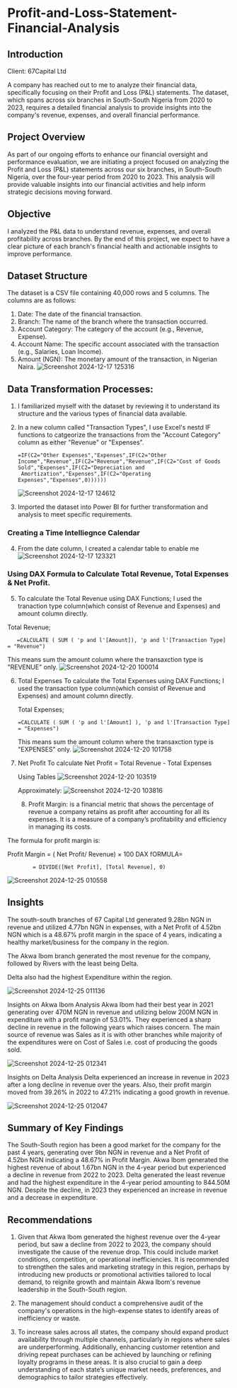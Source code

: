 # Profit-and-Loss-Statement-Financial-Analysis

## Introduction
Client: 67Capital Ltd

A company has reached out to me to analyze their financial data, specifically focusing on their Profit and Loss (P&L) statements. The dataset, which spans across six branches in South-South Nigeria from 2020 to 2023, requires a detailed financial analysis to provide insights into the company's revenue, expenses, and overall financial performance.

## Project Overview
As part of our ongoing efforts to enhance our financial oversight and performance evaluation, we are initiating a project focused on analyzing the Profit and Loss (P&L) statements across our six branches, in South-South Nigeria, over the four-year period from 2020 to 2023.
This analysis will provide valuable insights into our financial activities and help inform strategic decisions moving forward.

## Objective
I analyzed the P&L data to understand revenue, expenses, and overall profitability across branches. By the end of this project, we expect to have a clear picture of each branch's financial health and actionable insights to improve performance.

## Dataset Structure
The dataset is a CSV file containing 40,000 rows and 5 columns. The columns are as follows:
1. ﻿﻿﻿Date: The date of the financial transaction.
2. Branch: The name of the branch where the transaction occurred.
3. Account Category: The category of the account (e.g., Revenue, Expense).
4. Account Name: The specific account associated with the transaction (e.g., Salaries, Loan Income).
5. Amount (NGN): The monetary amount of the transaction, in Nigerian Naira.
   ![Screenshot 2024-12-17 125316](https://github.com/user-attachments/assets/0f16e917-93f2-4a89-ad75-abb229cb4a59)
   
## Data Transformation Processes:
1. I familiarized myself with the dataset by reviewing it to understand its structure and the various types of financial data available.
2. In a new column called "Transaction Types", I use Excel's nestd IF functions to catgeorize the transactions from the "Account Category" column as either "Revenue" or "Expenses". 
   
       =IF(C2="Other Expenses","Expenses",IF(C2="Other Income","Revenue",IF(C2="Revenue","Revenue",IF(C2="Cost of Goods Sold","Expenses",IF(C2="Depreciation and 
        Amortization","Expenses",IF(C2="Operating Expenses","Expenses",0))))))
   
   ![Screenshot 2024-12-17 124612](https://github.com/user-attachments/assets/ce759677-22d3-4b2c-95e8-9cc854dc82c1)

4. Imported the dataset into Power BI for further transformation and analysis to meet specific requirements.

 ### Creating a Time Intelliegnce Calendar 
4. From the date column, I created a calendar table to enable me
   ![Screenshot 2024-12-17 123321](https://github.com/user-attachments/assets/e6a90e1f-98fa-40ba-85e9-5aac9c68247f)

### Using DAX Formula to Calculate Total Revenue, Total Expenses & Net Profit. 

5. To calculate the Total Revenue using DAX Functions; I used the tranaction type column(which consist of Revenue and Expenses) and amount column directly.

Total Revenue;

       =CALCULATE ( SUM ( 'p and l'[Amount]), 'p and l'[Transaction Type] = "Revenue")

       
This means sum the amount column where the transaxction type is "REVENUE" only.
![Screenshot 2024-12-20 100014](https://github.com/user-attachments/assets/d2508db1-150d-4314-94d5-142c04a3078e)

6. Total Expenses
   To calculate the Total Expenses using DAX Functions; I used the transaction type column(which consist of Revenue and Expenses) and amount column directly.

   Total Expenses;

       =CALCULATE ( SUM ( 'p and l'[Amount] ), 'p and l'[Transaction Type] = "Expenses")

   This means sum the amount column where the transaxction type is "EXPENSES" only.
   ![Screenshot 2024-12-20 101758](https://github.com/user-attachments/assets/135a21a4-46d5-4da6-bb80-99e2b14d5b6c)

7. Net Profit
   To calculate Net Profit = Total Revenue - Total Expenses
   
   Using Tables
   ![Screenshot 2024-12-20 103519](https://github.com/user-attachments/assets/1e004a0c-2471-4875-a0f3-7e1ffd463404)
   
   Approximately:
   ![Screenshot 2024-12-20 103816](https://github.com/user-attachments/assets/c910eda3-2176-4697-aefe-0da08bd370e9)

   8. Profit Margin: is a financial metric that shows the percentage of revenue a company retains as profit after accounting for all its expenses. It is a measure of a company’s profitability and efficiency in managing its costs.

The formula for profit margin is:

Profit Margin = ( Net Profit/ Revenue) × 100
DAX fORMULA=
  
            = DIVIDE([Net Profit], [Total Revenue], 0)

![Screenshot 2024-12-25 010558](https://github.com/user-attachments/assets/d15c646e-bbae-4b1e-a91e-0d8104362786)

## Insights
The south-south branches of 67 Capital Ltd generated 9.28bn NGN in revenue and utilized 4.77bn NGN in expenses, with a Net Profit of 4.52bn NGN which is a 48.67% profit margin in the space of 4 years, indicating a healthy market/business for the company in the region. 

The Akwa Ibom branch generated the most revenue for the company, followed by Rivers with the least being Delta. 

Delta also had the highest Expenditure within the region.

![Screenshot 2024-12-25 011136](https://github.com/user-attachments/assets/471b5963-0216-459a-a4c5-783f843142e4)

Insights on Akwa Ibom Analysis
Akwa Ibom had their best year in 2021 generating over 470M NGN in revenue and utilizing below 200M NGN in expenditure with a profit margin of 53.01%.
They experienced a sharp decline in revenue in the following years which raises concern. 
The main source of revenue was Sales as it is with other branches while majority of the expenditures were on Cost of Sales i.e. cost of producing the goods sold. 

![Screenshot 2024-12-25 012341](https://github.com/user-attachments/assets/0027d064-e9ec-4340-9c79-6bf271699eca)

Insights on Delta Analysis
Delta experienced an increase in revenue in 2023 after a long decline in revenue over the years. 
Also, their profit margin moved from 39.26% in 2022 to 47.21% indicating a good growth in revenue. 

![Screenshot 2024-12-25 012047](https://github.com/user-attachments/assets/005fae3c-4050-4626-a403-91d04e768963)

## Summary of Key Findings 
The South-South region has been a good market for the company for the past 4 years, generating over 9bn NGN in revenue and a Net Profit of 4.52bn NGN indicating a 48.67% in Profit Margin. 
Akwa Ibom generated the highest revenue of about 1.67bn NGN in the 4-year period but experienced a decline in revenue from 2022 to 2023. 
Delta generated the least revenue and had the highest expenditure in the 4-year period amounting to 844.50M NGN. Despite the decline, in 2023 they experienced an increase in revenue and a decrease in expenditure. 

## Recommendations
1. Given that Akwa Ibom generated the highest revenue over the 4-year period, but saw a decline from 2022 to 2023, the company should investigate the cause of the revenue drop. This could include market conditions, competition, or operational inefficiencies. It is recommended to strengthen the sales and marketing strategy in this region, perhaps by introducing new products or promotional activities tailored to local demand, to reignite growth and maintain Akwa Ibom's revenue leadership in the South-South region.

2. The management should conduct a comprehensive audit of the company's operations in the high-expense states to identify areas of inefficiency or waste.

3. To increase sales across all states, the company should expand product availability through multiple channels, particularly in regions where sales are underperforming. Additionally, enhancing customer retention and driving repeat purchases can be achieved by launching or refining loyalty programs in these areas. It is also crucial to gain a deep understanding of each state’s unique market needs, preferences, and demographics to tailor strategies effectively.









            

   


   
   


   

   

      
        

   

   
 



   
